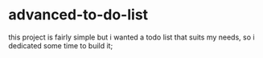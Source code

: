 # advanced-to-do-list
this project is fairly simple but i wanted a todo list that suits my needs, so i dedicated some time to build it;
